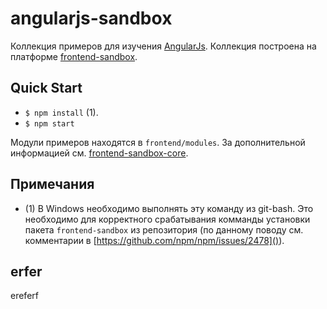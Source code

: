 # angularjs-sandbox

Коллекция примеров для изучения [AngularJs](angularjs.org). 
Коллекция построена на платформе [frontend-sandbox](https://github.com/maestrow/frontend-sandbox).


## Quick Start

- `$ npm install` (1).
- `$ npm start`

Модули примеров находятся в `frontend/modules`.
За дополнительной информацией см. [frontend-sandbox-core](https://github.com/maestrow/frontend-sandbox-core).


## Примечания

- (1) В Windows необходимо выполнять эту команду из git-bash. Это необходимо для корректного срабатывания комманды
установки пакета `frontend-sandbox` из репозитория (по данному поводу см. комментарии в [https://github.com/npm/npm/issues/2478]()).

## erfer
ereferf